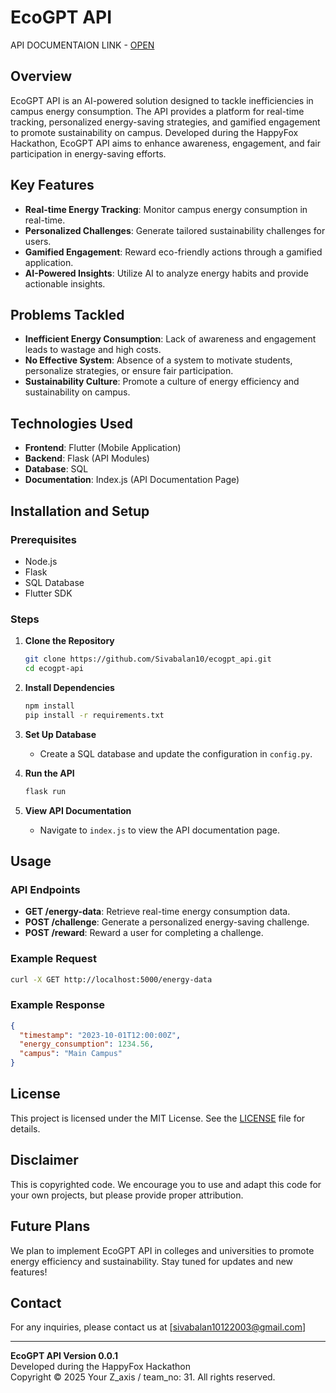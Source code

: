 # EcoGPT API 
API DOCUMENTAION LINK - [OPEN](https://sivabalan10.github.io/ecogpt_api/api_doc.html)

## Overview

EcoGPT API is an AI-powered solution designed to tackle inefficiencies in campus energy consumption. The API provides a platform for real-time tracking, personalized energy-saving strategies, and gamified engagement to promote sustainability on campus. Developed during the HappyFox Hackathon, EcoGPT API aims to enhance awareness, engagement, and fair participation in energy-saving efforts.

## Key Features

- **Real-time Energy Tracking**: Monitor campus energy consumption in real-time.
- **Personalized Challenges**: Generate tailored sustainability challenges for users.
- **Gamified Engagement**: Reward eco-friendly actions through a gamified application.
- **AI-Powered Insights**: Utilize AI to analyze energy habits and provide actionable insights.

## Problems Tackled

- **Inefficient Energy Consumption**: Lack of awareness and engagement leads to wastage and high costs.
- **No Effective System**: Absence of a system to motivate students, personalize strategies, or ensure fair participation.
- **Sustainability Culture**: Promote a culture of energy efficiency and sustainability on campus.

## Technologies Used

- **Frontend**: Flutter (Mobile Application)
- **Backend**: Flask (API Modules)
- **Database**: SQL
- **Documentation**: Index.js (API Documentation Page)

## Installation and Setup

### Prerequisites

- Node.js
- Flask
- SQL Database
- Flutter SDK

### Steps

1. **Clone the Repository**
   ```bash
   git clone https://github.com/Sivabalan10/ecogpt_api.git
   cd ecogpt-api
   ```

2. **Install Dependencies**
   ```bash
   npm install
   pip install -r requirements.txt
   ```

3. **Set Up Database**
   - Create a SQL database and update the configuration in `config.py`.

4. **Run the API**
   ```bash
   flask run
   ```

5. **View API Documentation**
   - Navigate to `index.js` to view the API documentation page.

## Usage

### API Endpoints

- **GET /energy-data**: Retrieve real-time energy consumption data.
- **POST /challenge**: Generate a personalized energy-saving challenge.
- **POST /reward**: Reward a user for completing a challenge.

### Example Request

```bash
curl -X GET http://localhost:5000/energy-data
```

### Example Response

```json
{
  "timestamp": "2023-10-01T12:00:00Z",
  "energy_consumption": 1234.56,
  "campus": "Main Campus"
}
```

## License

This project is licensed under the MIT License. See the [LICENSE](LICENSEe) file for details.

## Disclaimer

This is copyrighted code. We encourage you to use and adapt this code for your own projects, but please provide proper attribution.

## Future Plans

We plan to implement EcoGPT API in colleges and universities to promote energy efficiency and sustainability. Stay tuned for updates and new features!

## Contact

For any inquiries, please contact us at [sivabalan10122003@gmail.com]

---

**EcoGPT API Version 0.0.1**  
Developed during the HappyFox Hackathon  
Copyright © 2025 Your Z_axis / team_no: 31. All rights reserved.
